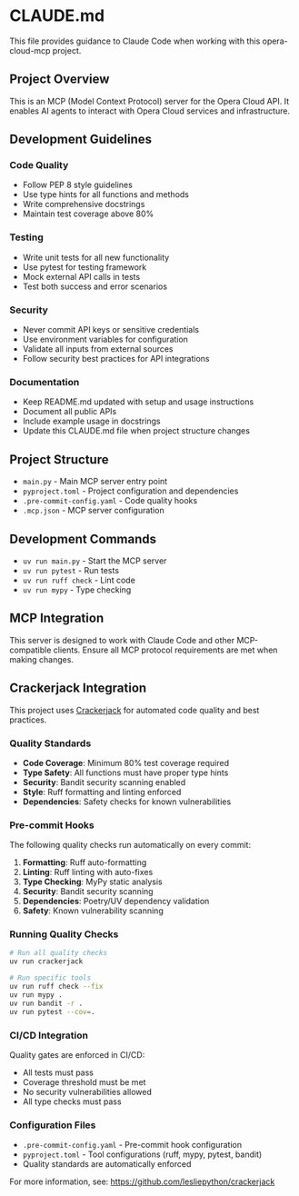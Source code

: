# CLAUDE.md

This file provides guidance to Claude Code when working with this opera-cloud-mcp project.

## Project Overview

This is an MCP (Model Context Protocol) server for the Opera Cloud API. It enables AI agents to interact with Opera Cloud services and infrastructure.

## Development Guidelines

### Code Quality

- Follow PEP 8 style guidelines
- Use type hints for all functions and methods
- Write comprehensive docstrings
- Maintain test coverage above 80%

### Testing

- Write unit tests for all new functionality
- Use pytest for testing framework
- Mock external API calls in tests
- Test both success and error scenarios

### Security

- Never commit API keys or sensitive credentials
- Use environment variables for configuration
- Validate all inputs from external sources
- Follow security best practices for API integrations

### Documentation

- Keep README.md updated with setup and usage instructions
- Document all public APIs
- Include example usage in docstrings
- Update this CLAUDE.md file when project structure changes

## Project Structure

- `main.py` - Main MCP server entry point
- `pyproject.toml` - Project configuration and dependencies
- `.pre-commit-config.yaml` - Code quality hooks
- `.mcp.json` - MCP server configuration

## Development Commands

- `uv run main.py` - Start the MCP server
- `uv run pytest` - Run tests
- `uv run ruff check` - Lint code
- `uv run mypy` - Type checking

## MCP Integration

This server is designed to work with Claude Code and other MCP-compatible clients. Ensure all MCP protocol requirements are met when making changes.

<!-- CRACKERJACK_START -->

## Crackerjack Integration

This project uses [Crackerjack](https://github.com/lesliepython/crackerjack) for automated code quality and best practices.

### Quality Standards

- **Code Coverage**: Minimum 80% test coverage required
- **Type Safety**: All functions must have proper type hints
- **Security**: Bandit security scanning enabled
- **Style**: Ruff formatting and linting enforced
- **Dependencies**: Safety checks for known vulnerabilities

### Pre-commit Hooks

The following quality checks run automatically on every commit:

1. **Formatting**: Ruff auto-formatting
1. **Linting**: Ruff linting with auto-fixes
1. **Type Checking**: MyPy static analysis
1. **Security**: Bandit security scanning
1. **Dependencies**: Poetry/UV dependency validation
1. **Safety**: Known vulnerability scanning

### Running Quality Checks

```bash
# Run all quality checks
uv run crackerjack

# Run specific tools
uv run ruff check --fix
uv run mypy .
uv run bandit -r .
uv run pytest --cov=.
```

### CI/CD Integration

Quality gates are enforced in CI/CD:

- All tests must pass
- Coverage threshold must be met
- No security vulnerabilities allowed
- All type checks must pass

### Configuration Files

- `.pre-commit-config.yaml` - Pre-commit hook configuration
- `pyproject.toml` - Tool configurations (ruff, mypy, pytest, bandit)
- Quality standards are automatically enforced

For more information, see: https://github.com/lesliepython/crackerjack

<!-- CRACKERJACK_END -->
